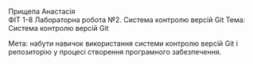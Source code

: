 Прищепа Анастасія  
ФІТ 1-8
                                                 Лабораторна робота №2. 
                                               Система контролю версій Git
 Тема: Система контролю версій Git

 Мета: набути навичок використання системи контролю версій Git і репозиторію у процесі створення програмного забезпечення.
